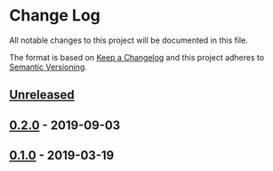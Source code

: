 # Change Log


All notable changes to this project will be documented in this file.

The format is based on [Keep a Changelog](http://keepachangelog.com/en/1.0.0/)
and this project adheres to [Semantic Versioning](http://semver.org/spec/v2.0.0.html).


## [Unreleased]


## [0.2.0] - 2019-09-03


## [0.1.0] - 2019-03-19


[Unreleased]: https://github.com/sagikazarmark/ocmux/compare/v0.2.0...HEAD
[0.2.0]: https://github.com/sagikazarmark/ocmux/compare/v0.1.0...v0.2.0
[0.1.0]: https://github.com/sagikazarmark/ocmux/compare/v0.0.0...v0.1.0
